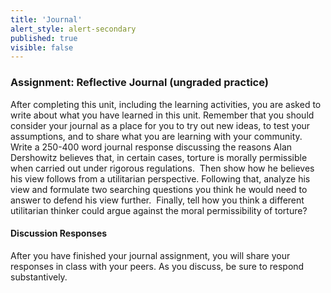 ```yaml
---
title: 'Journal'
alert_style: alert-secondary
published: true
visible: false
---
```

### Assignment: Reflective Journal (ungraded practice)
After completing this unit, including the learning activities, you are asked to write about what you have learned in this unit. Remember that you should consider your journal as a place for you to try out new ideas, to test your assumptions, and to share what you are learning with your community.
Write a 250-400 word journal response discussing the reasons Alan Dershowitz believes that, in certain cases, torture is morally permissible when carried out under rigorous regulations.  Then show how he believes his view follows from a utilitarian perspective. Following that, analyze his view and formulate two searching questions you think he would need to answer to defend his view further.  Finally, tell how you think a different utilitarian thinker could argue against the moral permissibility of torture?

#### Discussion Responses
After you have finished your journal assignment, you will share your responses in class with your peers. As you discuss, be sure to respond substantively. 
